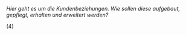*Hier geht es um die Kundenbeziehungen. Wie sollen diese aufgebaut, gepflegt, erhalten und erweitert werden?*

(4)
